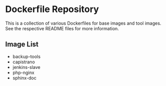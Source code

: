 # Dockerfile Repository

This is a collection of various Dockerfiles for base images and tool images. See the respective README files for more information.

## Image List

 * backup-tools
 * capistrano
 * jenkins-slave
 * php-nginx
 * sphinx-doc




